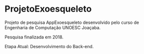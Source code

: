 # ProjetoExoesqueleto

Projeto de pesquisa AppExoesqueleto desenvolvido pelo curso de Engenharia de Computação UNOESC Joaçaba.

Pesquisa finalizada em 2018.

Etapa Atual: Desenvolvimento do Back-end.
